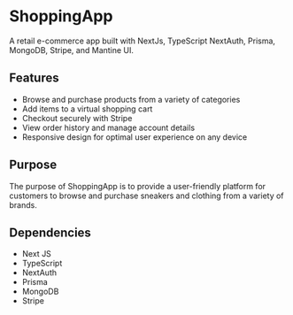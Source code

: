 <div class="markdown prose w-full break-words dark:prose-invert dark">

# ShoppingApp

A retail e-commerce app built with NextJs, TypeScript NextAuth, Prisma, MongoDB, Stripe, and Mantine UI.

## Features

- Browse and purchase products from a variety of categories
- Add items to a virtual shopping cart
- Checkout securely with Stripe
- View order history and manage account details
- Responsive design for optimal user experience on any device

## Purpose

The purpose of ShoppingApp is to provide a user-friendly platform for customers to browse and purchase sneakers and clothing from a variety of brands.

## Dependencies


- Next JS
- TypeScript
- NextAuth
- Prisma
- MongoDB
- Stripe

